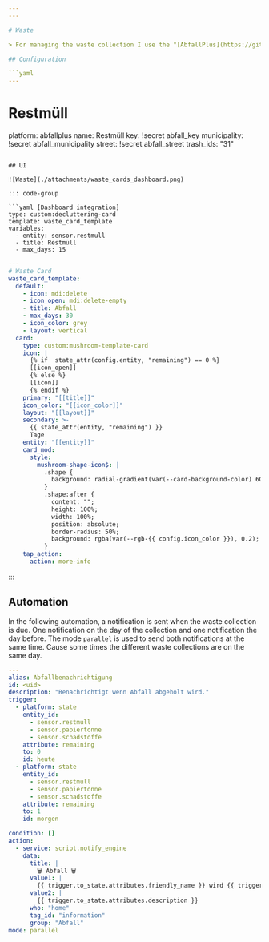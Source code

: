 ```yaml
---
---

# Waste

> For managing the waste collection I use the "[AbfallPlus](https://github.com/bouni/abfallplus)" integration. This integration is available in the HACS.

## Configuration

```yaml
---
```

# Restmüll
platform: abfallplus
name: Restmüll
key: !secret abfall_key
municipality: !secret abfall_municipality
street: !secret abfall_street
trash_ids: "31"
```

## UI

![Waste](./attachments/waste_cards_dashboard.png)

::: code-group

```yaml [Dashboard integration]
type: custom:decluttering-card
template: waste_card_template
variables:
  - entity: sensor.restmull
  - title: Restmüll
  - max_days: 15
```

```yaml [Decluttering card template]
---
# Waste Card
waste_card_template:
  default:
    - icon: mdi:delete
    - icon_open: mdi:delete-empty
    - title: Abfall
    - max_days: 30
    - icon_color: grey
    - layout: vertical
  card:
    type: custom:mushroom-template-card
    icon: |
      {% if  state_attr(config.entity, "remaining") == 0 %}
      [[icon_open]]
      {% else %}
      [[icon]]
      {% endif %}
    primary: "[[title]]"
    icon_color: "[[icon_color]]"
    layout: "[[layout]]"
    secondary: >-
      {{ state_attr(entity, "remaining") }}
      Tage
    entity: "[[entity]]"
    card_mod:
      style:
        mushroom-shape-icon$: |
          .shape {
            background: radial-gradient(var(--card-background-color) 60%, transparent 0%), conic-gradient(rgb(var(--rgb-blue)) {{ state_attr(config.entity, "remaining") / [[max_days]] * 100 }}% 0%, var(--card-background-color) 0% 100%);
          }
          .shape:after {
            content: "";
            height: 100%;
            width: 100%;
            position: absolute;
            border-radius: 50%;
            background: rgba(var(--rgb-{{ config.icon_color }}), 0.2);
          }
    tap_action:
      action: more-info
```

:::

## Automation

In the following automation, a notification is sent when the waste collection is due. One notification on the day of the collection and one notification the day before.
The mode `parallel` is used to send both notifications at the same time. Cause some times the different waste collections are on the same day.

```yaml
---
alias: Abfallbenachrichtigung
id: <uid>
description: "Benachrichtigt wenn Abfall abgeholt wird."
trigger:
  - platform: state
    entity_id:
      - sensor.restmull
      - sensor.papiertonne
      - sensor.schadstoffe
    attribute: remaining
    to: 0
    id: heute
  - platform: state
    entity_id:
      - sensor.restmull
      - sensor.papiertonne
      - sensor.schadstoffe
    attribute: remaining
    to: 1
    id: morgen

condition: []
action:
  - service: script.notify_engine
    data:
      title: |
        🗑️ Abfall 🗑️
      value1: |
        {{ trigger.to_state.attributes.friendly_name }} wird {{ trigger.id }} abgeholt.
      value2: |
        {{ trigger.to_state.attributes.description }}
      who: "home"
      tag_id: "information"
      group: "Abfall"
mode: parallel
```
